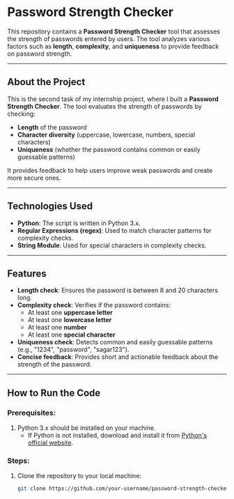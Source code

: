 # Password Strength Checker 

This repository contains a **Password Strength Checker** tool that assesses the strength of passwords entered by users. The tool analyzes various factors such as **length**, **complexity**, and **uniqueness** to provide feedback on password strength.

---

## About the Project

This is the second task of my internship project, where I built a **Password Strength Checker**. The tool evaluates the strength of passwords by checking:
- **Length** of the password
- **Character diversity** (uppercase, lowercase, numbers, special characters)
- **Uniqueness** (whether the password contains common or easily guessable patterns)

It provides feedback to help users improve weak passwords and create more secure ones.

---

## Technologies Used

- **Python**: The script is written in Python 3.x.
- **Regular Expressions (regex)**: Used to match character patterns for complexity checks.
- **String Module**: Used for special characters in complexity checks.

---

## Features

- **Length check**: Ensures the password is between 8 and 20 characters long.
- **Complexity check**: Verifies if the password contains:
  - At least one **uppercase letter**
  - At least one **lowercase letter**
  - At least one **number**
  - At least one **special character**
- **Uniqueness check**: Detects common and easily guessable patterns (e.g., "1234", "password", "sagar123").
- **Concise feedback**: Provides short and actionable feedback about the strength of the password.

---

## How to Run the Code

### Prerequisites:
1. Python 3.x should be installed on your machine.
   - If Python is not installed, download and install it from [Python's official website](https://www.python.org/downloads/).

### Steps:
1. Clone the repository to your local machine:
   ```bash
   git clone https://github.com/your-username/password-strength-checker.git
